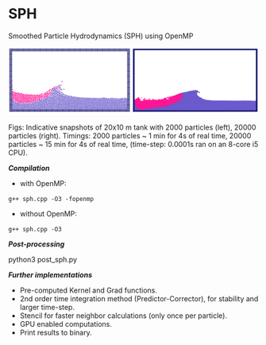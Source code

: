 # SPH
Smoothed Particle Hydrodynamics (SPH) using OpenMP

![](sph_results.png)

Figs: Indicative snapshots of 20x10 m tank with 2000 particles (left), 20000 particles (right). Timings: 2000 particles ~ 1 min for 4s of real time, 20000 particles ~ 15 min for 4s of real time, (time-step: 0.0001s ran on an 8-core i5 CPU).



***Compilation***

- with OpenMP: 
```
g++ sph.cpp -O3 -fopenmp
```

- without OpenMP:
```
g++ sph.cpp -O3
```


***Post-processing***

python3 post_sph.py



***Further implementations***

- Pre-computed Kernel and Grad functions.
- 2nd order time integration method (Predictor-Corrector), for stability and larger time-step.
- Stencil for faster neighbor calculations (only once per particle).
- GPU enabled computations.
- Print results to binary.
